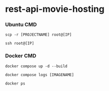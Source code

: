 # rest-api-movie-hosting

### Ubuntu CMD

```node
scp -r [PROJECTNAME] root@[IP]
```

```node
ssh root@[IP]
```

### Docker CMD
```node
docker compose up -d --build
```
```node
docker compose logs [IMAGENAME]
```
```node
docker ps
```
